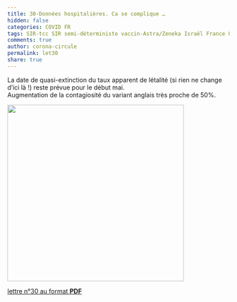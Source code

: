 ```yaml
---
title: 30-Données hospitalières. Ca se complique …
hidden: false
categories: COVID FR
tags: SIR-tcc SIR semi-déterministe vaccin-Astra/Zeneka Israël France USA Emirats Royaume-Unis variant-Anglais variant-Breton variant-alpha
comments: true
author: corona-circule
permalink: let30
share: true
---
```


<link rel="stylesheet" href="../assets/css/style.css">

La date de quasi-extinction du taux apparent de létalité (si rien ne change
d’ici là !) reste prévue pour le début mai.<br/>
Augmentation de la contagiosité du variant anglais très proche de 50%.<br/>


<img src='/lettres/images/img-30.png' width='400px'/>

[lettre n°30 au format __PDF__](/lettres/resources/pdf/lettre-30.pdf)

